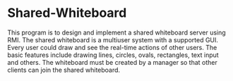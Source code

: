 # Shared-Whiteboard
This program is to design and implement a shared whiteboard server using RMI. The shared whiteboard is a multiuser system with a supported GUI. Every user could draw and see the real-time actions of other users. The basic features include drawing lines, circles, ovals, rectangles, text input and others. The whiteboard must be created by a manager so that other clients can join the shared whiteboard.
